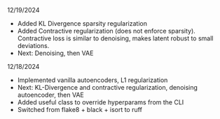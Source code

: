 12/19/2024
* Added KL Divergence sparsity regularization
* Added Contractive regularization (does not enforce sparsity). Contractive loss is similar to denoising, makes latent robust to small deviations.
* Next: Denoising, then VAE

12/18/2024
* Implemented vanilla autoencoders, L1 regularization
* Next: KL-Divergence and contractive regularization, denoising autoencoder, then VAE
* Added useful class to override hyperparams from the CLI
* Switched from flake8 + black + isort to ruff
